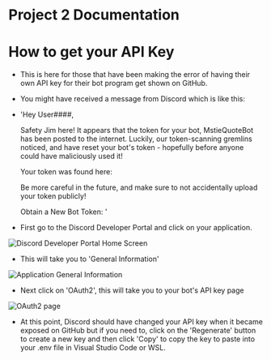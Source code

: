 # Project 2 Documentation

# How to get your API Key

- This is here for those that have been making the error of having their own API key for their bot program get shown on GitHub.

- You might have received a message from Discord which is like this:

- 'Hey User####,

    Safety Jim here! It appears that the token for your bot, MstieQuoteBot has been posted to the internet. Luckily, our token-scanning gremlins noticed, and have reset your bot's token - hopefully before anyone could have maliciously used it!

    Your token was found here: 

    Be more careful in the future, and make sure to not accidentally upload your token publicly!

    Obtain a New Bot Token: '


- First go to the Discord Developer Portal and click on your application.

![Discord Developer Portal Home Screen](discorddevportal#1.png)

- This will take you to 'General Information'

![Application General Information](discorddevportal#2.png)

- Next click on 'OAuth2', this will take you to your bot's API key page

![OAuth2 page](discorddevportal#3.png)

- At this point, Discord should have changed your API key when it became exposed on GitHub but if you need to, click on the 'Regenerate' button to create a new key and then click 'Copy' to copy the key to paste into your .env file in Visual Studio Code or WSL.